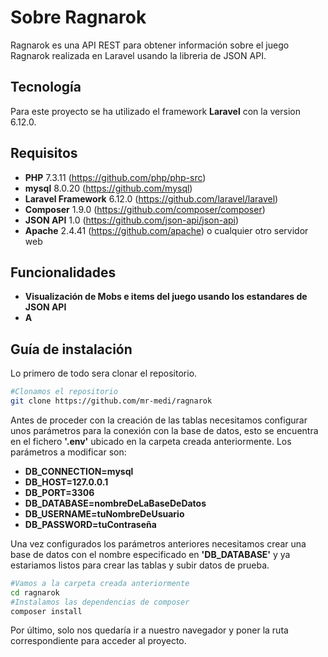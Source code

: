# Sobre Ragnarok

Ragnarok es una API REST para obtener información sobre el juego Ragnarok realizada en Laravel usando la libreria de JSON API.

## Tecnología

Para este proyecto se ha utilizado el framework **Laravel** con la
version 6.12.0.

## Requisitos

* **PHP** 7.3.11 (https://github.com/php/php-src)
* **mysql**  8.0.20 (https://github.com/mysql)
* **Laravel Framework** 6.12.0 (https://github.com/laravel/laravel)
* **Composer** 1.9.0 (https://github.com/composer/composer)
* **JSON API** 1.0 (https://github.com/json-api/json-api)
* **Apache** 2.4.41 (https://github.com/apache) o cualquier otro servidor web

## Funcionalidades

* **Visualización de Mobs e items del juego usando los estandares de JSON API**
* **A**

## Guía de instalación

Lo primero de todo sera clonar el repositorio.
```bash
#Clonamos el repositorio
git clone https://github.com/mr-medi/ragnarok
```

Antes de proceder con la creación de las tablas necesitamos configurar unos parámetros
para la conexión con la base de datos, esto se encuentra en el fichero **'.env'** ubicado en la carpeta creada anteriormente. Los parámetros a modificar son:

* **DB_CONNECTION=mysql**
* **DB_HOST=127.0.0.1**
* **DB_PORT=3306**
* **DB_DATABASE=nombreDeLaBaseDeDatos**
* **DB_USERNAME=tuNombreDeUsuario**
* **DB_PASSWORD=tuContraseña**

Una vez configurados los parámetros anteriores necesitamos crear una base de datos con el nombre especificado en **'DB_DATABASE'** y ya
estariamos listos para crear las tablas y subir datos de prueba.

```bash
#Vamos a la carpeta creada anteriormente
cd ragnarok
#Instalamos las dependencias de composer
composer install
```

Por último, solo nos quedaría ir a nuestro navegador y poner la ruta correspondiente para acceder al proyecto.

